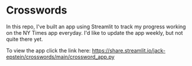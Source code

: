 # Crosswords

In this repo, I've built an app using Streamlit to track my progress working on the NY Times app everyday. I'd like to update the app weekly, but not quite there yet.


To view the app click the link here: https://share.streamlit.io/jack-epstein/crosswords/main/crossword_app.py

